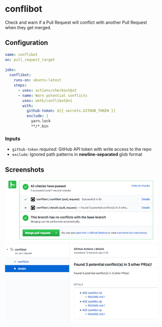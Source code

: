 # conflibot

Check and warn if a Pull Request will conflict with another Pull Request when they get merged.

## Configuration

```yaml
name: conflibot
on: pull_request_target

jobs:
  conflibot:
    runs-on: ubuntu-latest
    steps:
      - uses: actions/checkout@v2
      - name: Warn potential conflicts
        uses: wktk/conflibot@v1
        with:
          github-token: ${{ secrets.GITHUB_TOKEN }}
          exclude: |
            yarn.lock
            **/*.bin
```

### Inputs

- `github-token` *required*: GitHub API token with write access to the repo
- `exclude`: Ignored path patterns in **newline-separated** glob format

## Screenshots

![](./misc/checks.png)
![](./misc/details.png)
